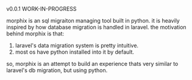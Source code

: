 v0.0.1
WORK-IN-PROGRESS

morphix is an sql migraiton managing tool built in python. it is heavily inspired by how database migration is handled in laravel. the motivation behind morphix is that: 

1. laravel's data migration system is pretty intuitive.
2. most os have python installed into it by default.

so, morphix is an attempt to build an experience thats very similar to laravel's db migration, but using python.
